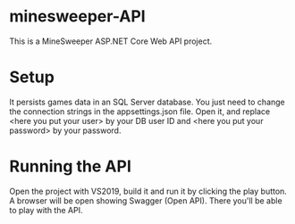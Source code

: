 # minesweeper-API

This is a MineSweeper ASP.NET Core Web API project.

# Setup
It persists games data in an SQL Server database. You just need to change the connection strings in the appsettings.json file. Open it, and replace &lt;here you put your user&gt; by your DB user ID and &lt;here you put your password&gt; by your password.

# Running the API
Open the project with VS2019, build it and run it by clicking the play button. A browser will be open showing Swagger (Open API). There you'll be able to play with the API.
